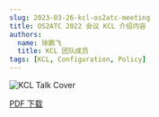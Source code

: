 ```yaml
---
slug: 2023-03-26-kcl-os2atc-meeting
title: OS2ATC 2022 会议 KCL 介绍内容
authors:
  name: 徐鹏飞
  title: KCL 团队成员
tags: [KCL, Configuration, Policy]
---
```


![KCL Talk Cover](/img/blog/2023-03-26-kcl-os2atc-meeting/talk-cover.jpg)

[PDF 下载](https://kcl-lang.github.io/talks/kcl-os2atc2022.pdf)

